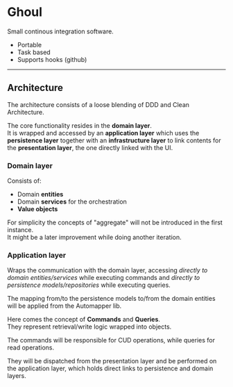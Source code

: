 # Ghoul

Small continous integration software.

- Portable
- Task based
- Supports hooks (github)

***

## Architecture

The architecture consists of a loose blending of DDD and Clean Architecture.

The core functionality resides in the **domain layer**.  
It is wrapped and accessed by an **application layer** which uses the **persistence layer** together with an **infrastructure layer** to link contents for the **presentation layer**, the one directly linked with the UI.


### Domain layer

Consists of:

- Domain **entities**
- Domain **services** for the orchestration
- **Value objects**

For simplicity the concepts of "aggregate" will not be introduced in the first instance.  
It might be a later improvement while doing another iteration.

### Application layer

Wraps the communication with the domain layer, accessing *directly to domain entities/services* while executing commands and *directly to persistence models/repositories* while executing queries.

The mapping from/to the persistence models to/from the domain entities will be applied from the Automapper lib.

Here comes the concept of **Commands** and **Queries**.  
They represent retrieval/write logic wrapped into objects.

The commands will be responsible for CUD operations, while queries for read operations.

They will be dispatched from the presentation layer and be performed on the application layer, which holds direct links to persistence and domain layers.
